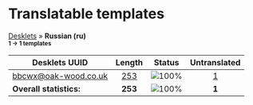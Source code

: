 # Translatable templates
[Desklets](../README.md) &#187; **Russian (ru)**
<br><sub>**1 &#8594; 1 templates**</sub>

Desklets UUID | Length | Status | Untranslated
------------|:------:|:------:|:-----------:
[bbcwx@oak-wood.co.uk](../desklets-status/bbcwx@oak-wood.co.uk/README.md) | [253](../desklets-status/bbcwx@oak-wood.co.uk/po/ru.po) | ![100%](http://progressed.io/bar/100) | [1](../desklets-status/bbcwx@oak-wood.co.uk/untranslated-po/ru.md)
**Overall statistics:** | **253** | ![100%](http://progressed.io/bar/100) | **1**
